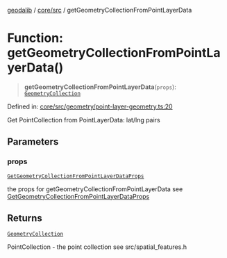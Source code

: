 [geodalib](../../../modules.md) / [core/src](../index.md) / getGeometryCollectionFromPointLayerData

# Function: getGeometryCollectionFromPointLayerData()

> **getGeometryCollectionFromPointLayerData**(`props`): [`GeometryCollection`](../classes/GeometryCollection.md)

Defined in: [core/src/geometry/point-layer-geometry.ts:20](https://github.com/GeoDaCenter/geoda-lib/blob/fd732718ef3d9fb5e87d0aa5ef9ee659a7cf3f31/js/packages/core/src/geometry/point-layer-geometry.ts#L20)

Get PointCollection from PointLayerData: lat/lng pairs

## Parameters

### props

[`GetGeometryCollectionFromPointLayerDataProps`](../type-aliases/GetGeometryCollectionFromPointLayerDataProps.md)

the props for getGeometryCollectionFromPointLayerData see [GetGeometryCollectionFromPointLayerDataProps](../type-aliases/GetGeometryCollectionFromPointLayerDataProps.md)

## Returns

[`GeometryCollection`](../classes/GeometryCollection.md)

PointCollection - the point collection see src/spatial_features.h

